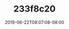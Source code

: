 ---
title: 233f8c20
date: 2019-06-22T08:07:08-08:00
draft: false
location: North Cascades, WA
img_url: https://d17enza3bfujl8.cloudfront.net/233f8c20.png
original_fn: ""
tags:
- North Cascades, WA
- Kyl
- hiking

---